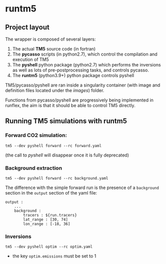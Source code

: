 # runtm5

## Project layout

The wrapper is composed of several layers: 
1. The actual **TM5** source code (in fortran)
2. The **pycasso** scripts (in python2.7), which control the compilation and execution of TM5
3. The **pyshell** python package (python2.7) which performs the inversions as well as lots of pre-postprocessing tasks, and controls pycasso.
4. The **runtm5** (python3.9+) python package controls pyshell

TM5/pycasso/pyshell are ran inside a singularity container (with image and definition files located under the *images*) folder.

Functions from pycasso/pyshell are progressively being implemented in runflex, the aim is that it should be able to control TM5 directly.

## Running TM5 simulations with runtm5

### Forward CO2 simulation:
```
tm5 --dev pyshell forward --rc forward.yaml
```
(the call to *pyshell* will disappear once it is fully deprecated)

### Background extraction

```
tm5 --dev pyshell forward --rc background.yaml
```

The difference with the simple forward run is the presence of a `background` section in the `output` section of the yaml file:
```
output :
    ...
    background :
        tracers : ${run.tracers}
        lat_range : [30, 74]
        lon_range : [-18, 36]
```

### Inversions

```
tm5 --dev pyshell optim --rc optim.yaml
```
* the key `optim.emissions` must be set to 1